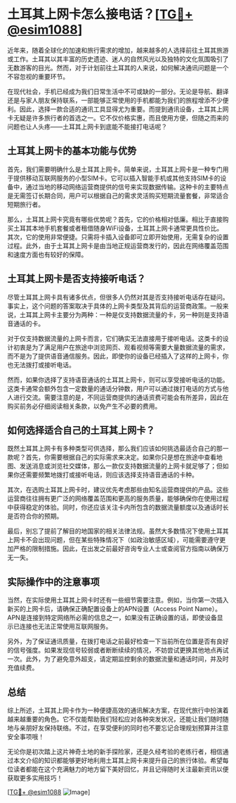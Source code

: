 # 土耳其上网卡怎么接电话？[[TG💪+ @esim1088](https://t.me/s/esim1088)]

近年来，随着全球化的加速和旅行需求的增加，越来越多的人选择前往土耳其旅游或工作。土耳其以其丰富的历史遗迹、迷人的自然风光以及独特的文化氛围吸引了无数游客的目光。然而，对于计划前往土耳其的人来说，如何解决通讯问题是一个不容忽视的重要环节。

在现代社会，手机已经成为我们日常生活中不可或缺的一部分。无论是导航、翻译还是与家人朋友保持联系，一部能够正常使用的手机都能为我们的旅程增添不少便利。因此，选择一款合适的通讯工具显得尤为重要。而提到通讯设备，土耳其上网卡无疑是许多旅行者的首选之一。它不仅价格实惠，而且使用方便，但随之而来的问题也让人头疼——土耳其上网卡到底能不能接打电话呢？

## 土耳其上网卡的基本功能与优势

首先，我们需要明确什么是土耳其上网卡。简单来说，土耳其上网卡是一种专门用于提供移动互联网服务的小型SIM卡。它可以插入智能手机或其他支持SIM卡的设备中，通过当地的移动网络运营商提供的信号来实现数据传输。这种卡的主要特点是无需签订长期合同，用户可以根据自己的需求灵活购买短期流量套餐，非常适合短期旅行者。

那么，土耳其上网卡究竟有哪些优势呢？首先，它的价格相对低廉。相比于直接购买土耳其本地手机套餐或者租借随身WiFi设备，土耳其上网卡通常更具性价比。其次，它的使用非常便捷。只需将卡插入设备即可立即开始使用，无需复杂的设置过程。此外，由于土耳其上网卡是由当地正规运营商发行的，因此在网络覆盖范围和速度方面也有较好的保障。

## 土耳其上网卡是否支持接听电话？

尽管土耳其上网卡具有诸多优点，但很多人仍然对其是否支持接听电话存在疑问。事实上，这个问题的答案取决于具体的上网卡类型及其背后的运营商政策。一般来说，土耳其上网卡主要分为两种：一种是仅支持数据流量的卡，另一种则是支持语音通话的卡。

对于仅支持数据流量的上网卡而言，它们确实无法直接用于接听电话。这类卡的设计初衷是为了满足用户在旅途中浏览网页、观看视频等需要大量数据流量的需求，而不是为了提供语音通信服务。因此，即使你的设备已经插入了这样的上网卡，你也无法拨打或接听电话。

然而，如果你选择了支持语音通话的土耳其上网卡，则可以享受接听电话的功能。这类卡通常会额外包含一定数量的通话分钟数，用户可以通过拨打电话的方式与他人进行交流。需要注意的是，不同运营商提供的通话资费可能会有所差异，因此在购买前务必仔细阅读相关条款，以免产生不必要的费用。

## 如何选择适合自己的土耳其上网卡？

既然土耳其上网卡有多种类型可供选择，那么我们应该如何挑选最适合自己的那一款呢？首先，你需要根据自己的实际需求来决定。如果你只是想在旅途中查看地图、发送消息或浏览社交媒体，那么一款仅支持数据流量的上网卡就足够了；但如果你还需要频繁地拨打或接听电话，则应该选择支持语音通话的卡种。

其次，在选购土耳其上网卡时，建议优先考虑那些由知名运营商提供的产品。这些运营商往往拥有更广泛的网络覆盖范围和更高的服务质量，能够确保你在使用过程中获得稳定的体验。同时，你还应该关注卡内所包含的数据流量额度以及通话时长是否符合你的预期。

最后，别忘了提前了解目的地国家的相关法律法规。虽然大多数情况下使用土耳其上网卡不会出现问题，但在某些特殊情况下（如政治敏感区域），可能需要遵守更加严格的限制措施。因此，在出发之前最好咨询专业人士或查阅官方指南以确保万无一失。

## 实际操作中的注意事项

当然，在实际使用土耳其上网卡时还有一些细节需要注意。例如，当你第一次插入新买的上网卡后，请确保正确配置设备上的APN设置（Access Point Name）。APN是连接到特定网络所必需的信息之一，如果没有正确设置的话，即使设备显示已连接也无法正常使用互联网服务。

另外，为了保证通讯质量，在拨打电话之前最好检查一下当前所在位置是否有良好的信号强度。如果发现信号较弱或者断断续续的情况，不妨尝试更换其他地点再试一次。此外，为了避免意外超支，请定期监控剩余的数据流量和通话时间，并及时充值续费。

## 总结

综上所述，土耳其上网卡作为一种便捷高效的通讯解决方案，在现代旅行中扮演着越来越重要的角色。它不仅能帮助我们轻松应对各种突发状况，还能让我们随时随地与亲朋好友保持联络。不过，在享受便利的同时也不要忘记合理规划预算并注意安全事项哦！

无论你是初次踏上这片神奇土地的新手探险家，还是久经考验的老练行者，相信通过本文介绍的知识都能够更好地利用土耳其上网卡来提升自己的旅行体验。希望每位读者都能在这个充满魅力的地方留下美好回忆，并且记得随时关注最新资讯以便获取更多实用技巧！ 

[[TG💪+ @esim1088](https://t.me/s/esim1088) ![Image](https://i.postimg.cc/4NQfJmqS/Snipaste-2025-05-13-00-14-12.png)]